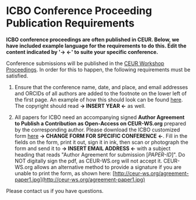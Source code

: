 # ICBO Conference Proceeding Publication Requirements

**ICBO conference proceedings are often published in CEUR. Below, we have included example language for the requirements to do this. Edit the content indicated by '-> <-' to suite your specific conference.**


Conference submissions will be published in the [CEUR Workshop Proceedings](http://ceur-ws.org/). In order for this to happen, the following requirements must be satisfied.

1. Ensure that the conference name, date, and place, and email addresses and ORCIDs of all authors are added to the footnote on the lower left of the first page.  An example of how this should look can be found [here](images/ICBO_Author_Footnote.jpg). The copyright should read **-> INSERT YEAR <-** as well.



2. All papers for ICBO need an accompanying signed **Author Agreement to Publish a Contribution as Open-Access on CEUR-WS.org** prepared by the corresponding author. Please download the ICBO customized form [here](ceur-author-agreement-ccby-ntp-for-ICBO.pdf) **-> CHANGE FORM FOR SPECIFIC CONFERENCE <-**.
Fill in the fields on the form, print it out, sign it in ink, then scan or photograph the form and send it to **-> INSERT EMAIL ADDRESS <-** with a subject heading that reads "Author Agreement for submission [*PAPER-ID*]". Do NOT digitally sign the pdf, as CEUR-WS.org will not accept it. CEUR-WS.org allows an alternative method to provide a signature if you are unable to print the form, as shown here: [http://ceur-ws.org/agreement-paper1.jpg](http://ceur-ws.org/agreement-paper1.jpg)

Please contact us if you have questions.
